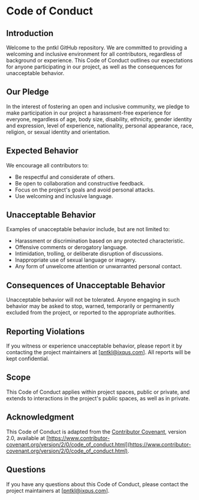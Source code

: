 # Code of Conduct

## Introduction

Welcome to the pntkl GitHub repository. We are committed to providing a welcoming and inclusive environment for all contributors, regardless of background or experience. This Code of Conduct outlines our expectations for anyone participating in our project, as well as the consequences for unacceptable behavior.

## Our Pledge

In the interest of fostering an open and inclusive community, we pledge to make participation in our project a harassment-free experience for everyone, regardless of age, body size, disability, ethnicity, gender identity and expression, level of experience, nationality, personal appearance, race, religion, or sexual identity and orientation.

## Expected Behavior

We encourage all contributors to:
- Be respectful and considerate of others.
- Be open to collaboration and constructive feedback.
- Focus on the project's goals and avoid personal attacks.
- Use welcoming and inclusive language.

## Unacceptable Behavior

Examples of unacceptable behavior include, but are not limited to:
- Harassment or discrimination based on any protected characteristic.
- Offensive comments or derogatory language.
- Intimidation, trolling, or deliberate disruption of discussions.
- Inappropriate use of sexual language or imagery.
- Any form of unwelcome attention or unwarranted personal contact.

## Consequences of Unacceptable Behavior

Unacceptable behavior will not be tolerated. Anyone engaging in such behavior may be asked to stop, warned, temporarily or permanently excluded from the project, or reported to the appropriate authorities.

## Reporting Violations

If you witness or experience unacceptable behavior, please report it by contacting the project maintainers at [pntkl@ixqus.com]. All reports will be kept confidential.

## Scope

This Code of Conduct applies within project spaces, public or private, and extends to interactions in the project's public spaces, as well as in private.

## Acknowledgment

This Code of Conduct is adapted from the [Contributor Covenant](https://www.contributor-covenant.org), version 2.0, available at [https://www.contributor-covenant.org/version/2/0/code_of_conduct.html](https://www.contributor-covenant.org/version/2/0/code_of_conduct.html).

## Questions

If you have any questions about this Code of Conduct, please contact the project maintainers at [pntkl@ixqus.com].

